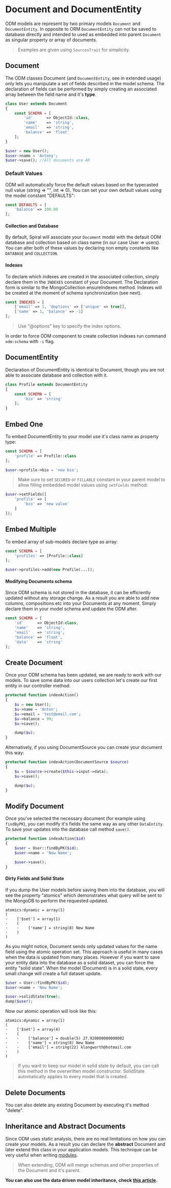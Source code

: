 # Document and DocumentEntity
ODM models are represent by two primary models `Document` and `DocumentEntity`.
In opposite to ORM `DocumentEntity` can not be saved to database directly and intended to used as embedded into parent `Document` as singular property or array of documents.

> Examples are given using `SourcesTrait` for simplicity.

## Document
The ODM classes Document (and `DocumentEntity`, see in extended usage) only lets you manipulate a set of fields described in the model schema. The declaration of fields can be performed by simply creating an associated array between the field name and it's **type**. 

```php
class User extends Document
{
    const SCHEMA = [
        'id'      => ObjectId::class,
        'name'    => 'string',
        'email'   => 'string',
        'balance' => 'float'
    ];
}
```

```php
$user = new User();
$user->name = 'Antony';
$user->save(); //All documents are AR
```

### Default Values
ODM will automatically force the default values based on the typecasted null value (string => "", int => 0). You can set your own default values using the model constant "DEFAULTS":

```php
const DEFAULTS = [
    'balance' => 100.00    
];
```

#### Collection and Database
By default, Spiral will associate your `Document` model with the default ODM database and collection based on class name (in our case User => users). You can alter both of these values by declaring non empty constants like `DATABASE` and `COLLECTION`.

#### Indexes
To declare which indexes are created in the associated collection, simply declare them in the `INDEXES` constant of your Document. The Declaration form is similar to the MongoCollection ensureIndexes method. Indexes will be created at the moment of schema synchronization (see next).

```php
const INDEXES = [
    ['email' => 1, '@options' => ['unique' => true]],
    ['name' => 1, 'balance' => -1]
];
```

> Use "@options" key to specify the index options.

In order to force ODM component to create collection indexes run command `odm:schema` with `-i` flag.

## DocumentEntity
Declaration of DocumentEntity is identical to Document, though you are not able to associate database and collection with it.

```php
class Profile extends DocumentEntity
{
    const SCHEMA = [
        'bio' => 'string'
    ];
}
```

## Embed One
To embed DocumentEntity to your model use it's class name as property type:

```php
const SCHEMA = [
    'profile' => Profile::class
];
```

```php
$user->profile->bio = 'new bio';
```

> Make sure to set `SECURED` or `FILLABLE` constant in your parent model to allow filling embedded model values using `setFields` method:

```php
$user->setFields([
    'profile' => [
        'bio' => 'new value'
    ]
]);
```

## Embed Multiple
To embed array of sub-models declare type as array:

```php
const SCHEMA = [
    'profiles' => [Profile::class]
];
```

```php
$user->profiles->add(new Profile(...));
```

#### Modifying Documents schema
Since ODM schema is not stored in the database, it can be efficiently updated without any storage change. As a result you are able to add new columns, compositions etc into your Documents at any moment. Simply declare them in your model schema and update the ODM after.

```php
const SCHEMA = [
    'id'      => ObjectId:class,
    'name'    => 'string',
    'email'   => 'string',
    'balance' => 'float',
    'data'    => 'string'
];
```

## Create Document
Once your ODM schema has been updated, we are ready to work with our models. To save some data into our users collection let's create our first entity in our controller method:

```php
protected function indexAction()
{
    $u = new User();
    $u->name = 'Anton';
    $u->email = 'test@email.com';
    $u->balance = 99;
    $u->save();

    dump($u);
}
```

Alternatively, if you using DocumentSource you can create your document this way:

```php
protected function indexAction(DocumentSource $source)
{
    $u = $source->create($this->input->data);
    $u->save();

    dump($u);
}
`````

## Modify Document
Once you've selected the necessary document (for example using `findByPK`), you can modify it's fields the same way as any other `DataEntity`. To save your updates into the database call method `save()`.

```php
protected function indexAction($id)
{
    $user = User::findByPK($id);
    $user->name = 'New Name';

    $user->save();
}
```

#### Dirty Fields and Solid State
If you dump the User models before saving them into the database, you will see the property "atomics" which demonstrates what query will be sent to the MongoDB to perform the requested updated. 

```
atomics:dynamic = array(1)
(
·    ['$set'] = array(1)
·    (
·    ·    ['name'] = string(8) New Name
·    )
)
```

As you might notice, Document sends only updated values for the name field using the atomic operation set. This approach is useful in many cases when the data is updated from many places. However if you want to save your entity data into the database as a solid dataset, you can force the entity "solid state". When the model (Document) is in a solid state, every small change will create a full dataset update.

```php
$user = User::findByPK($id);
$user->name = 'New Name';

$user->solidState(true);
dump($user);
```

Now our atomic operation will look like this:

```
atomics:dynamic = array(1)
(
·    ['$set'] = array(4)
·    (
·    ·    ['balance'] = double(5) 27.920000000000002
·    ·    ['name'] = string(8) New Name
·    ·    ['email'] = string(22) klangworth@hotmail.com
·    )
)
```

> If you want to keep our model in solid state by default, you can call this method in the overwritten model constructor. SolidState automatically applies to every model that is created.


## Delete Documents
You can also delete any existing Document by executing it's method "delete". 

## Inheritance and Abstract Documents
Since ODM uses static analysis, there are no real limitations on how you can create your models. As a result you can declare the **abstract** Document and later extend this class in your application models. This technique can be very useful when writing [modules](/v1.0.0/framework/modules.md).

> When extending, ODM will merge schemas and other properties of the Document and it's parent.

**You can also use the data driven model inheritance, check [this article](/v1.0.0/odm/odm/oop.md).**